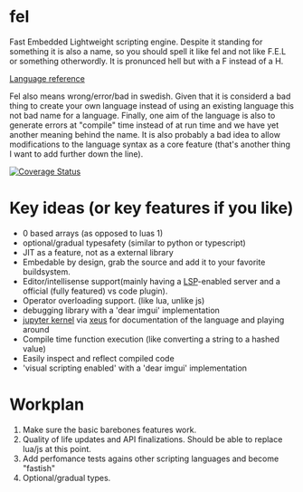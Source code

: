 # fel
Fast Embedded Lightweight scripting engine. Despite it standing for something it is also a name, so you should spell it like fel and not like F.E.L or something otherwordly. It is pronunced hell but with a F instead of a H.

[Language reference](https://github.com/madeso/fel/blob/master/language.md)

Fel also means wrong/error/bad in swedish. Given that it is considerd a bad thing to create your own language instead of using an existing language this not bad name for a language. Finally, one aim of the language is also to generate errors at "compile" time instead of at run time and we have yet another meaning behind the name. It is also probably a bad idea to allow modifications to the language syntax as a core feature (that's another thing I want to add further down the line).


[![Coverage Status](https://coveralls.io/repos/github/madeso/fel/badge.svg?branch=master)](https://coveralls.io/github/madeso/fel?branch=master)

# Key ideas (or key features if you like)
  * 0 based arrays (as opposed to luas 1)
  * optional/gradual typesafety (similar to python or typescript)
  * JIT as a feature, not as a external library
  * Embedable by design, grab the source and add it to your favorite buildsystem.
  * Editor/intellisense support(mainly having a [LSP](https://github.com/Microsoft/language-server-protocol)-enabled server and a official (fully featured) vs code plugin).
  * Operator overloading support. (like lua, unlike js)
  * debugging library with a 'dear imgui' implementation
  * [jupyter kernel](https://jupyter-client.readthedocs.io/en/stable/kernels.html) via [xeus](https://github.com/jupyter-xeus/xeus/blob/master/example/src/custom_interpreter.cpp) for documentation of the language and playing around
  * Compile time function execution (like converting a string to a hashed value)
  * Easily inspect and reflect compiled code
  * 'visual scripting enabled' with a 'dear imgui' implementation

# Workplan
1. Make sure the basic barebones features work.
2. Quality of life updates and API finalizations. Should be able to replace lua/js at this point.
3. Add perfomance tests agains other scripting languages and become "fastish"
4. Optional/gradual types.

